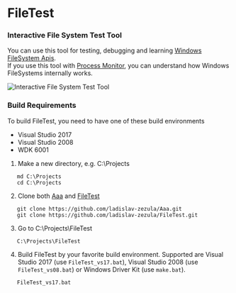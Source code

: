 FileTest
========

### Interactive File System Test Tool
You can use this tool for testing, debugging and learning [Windows FileSystem Apis](http://msdn.microsoft.com/en-us/library/windows/desktop/aa364232(v=vs.85).aspx).  
If you use this tool with [Process Monitor](http://technet.microsoft.com/en-us/sysinternals/bb896645.aspx), you can understand how Windows FileSystems internally works.

![Interactive File System Test Tool](https://dl.dropboxusercontent.com/u/29668275/filetest.png)

### Build Requirements
To build FileTest, you need to have one of these build environments
* Visual Studio 2017
* Visual Studio 2008
* WDK 6001

1) Make a new directory, e.g. C:\Projects
```
   md C:\Projects
   cd C:\Projects
```
2) Clone both [Aaa](https://github.com/ladislav-zezula/Aaa) and [FileTest](https://github.com/ladislav-zezula/FileTest)
```
   git clone https://github.com/ladislav-zezula/Aaa.git
   git clone https://github.com/ladislav-zezula/FileTest.git
```
3) Go to C:\Projects\FileTest
```
   C:\Projects\FileTest
```
4) Build FileTest by your favorite build environment. Supported are Visual Studio 2017 (use `FileTest_vs17.bat`), Visual Studio 2008 (use `FileTest_vs08.bat`) or Windows Driver Kit (use `make.bat`).
```
   FileTest_vs17.bat
```
